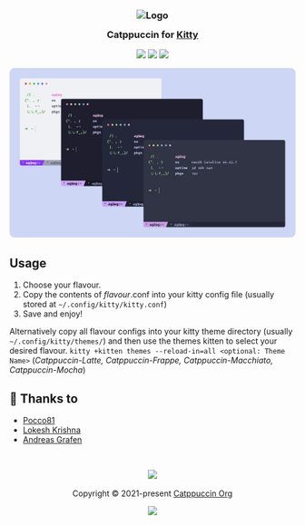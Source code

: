 <h3 align="center">
	<img src="https://raw.githubusercontent.com/catppuccin/catppuccin/main/assets/logos/exports/1544x1544_circle.png" width="100" alt="Logo"/><br/>
	<img src="https://raw.githubusercontent.com/catppuccin/catppuccin/main/assets/misc/transparent.png" height="30" width="0px"/>
	Catppuccin for <a href="https://github.com/kovidgoyal/kitty">Kitty</a>
	<img src="https://raw.githubusercontent.com/catppuccin/catppuccin/main/assets/misc/transparent.png" height="30" width="0px"/>
</h3>

<p align="center">
    <a href="https://github.com/catppuccin/kitty/stargazers"><img src="https://img.shields.io/github/stars/catppuccin/kitty?colorA=363a4f&colorB=b7bdf8&style=for-the-badge style=for-the-badge"></a>
    <a href="https://github.com/catppuccin/kitty/issues"><img src="https://img.shields.io/github/issues/catppuccin/kitty?colorA=363a4f&colorB=f5a97f&style=for-the-badge"></a>
    <a href="https://github.com/catppuccin/kitty/contributors"><img src="https://img.shields.io/github/contributors/catppuccin/kitty?colorA=363a4f&colorB=a6da95&style=for-the-badge"></a>
</p>

<p align="center">
  <img src="assets/screenshot.png"/>
</p>

## Usage

1. Choose your flavour.
2. Copy the contents of _flavour_.conf into your kitty config file (usually stored at `~/.config/kitty/kitty.conf`)
3. Save and enjoy!

Alternatively copy all flavour configs into your kitty theme directory (usually `~/.config/kitty/themes/`) and then use the themes kitten to select your desired flavour. `kitty +kitten themes --reload-in=all <optional: Theme Name>` (_Catppuccin-Latte, Catppuccin-Frappe, Catppuccin-Macchiato, Catppuccin-Mocha_)

## 💝 Thanks to

-   [Pocco81](https://github.com/Pocco81)
-   [Lokesh Krishna](https://github.com/lokesh-krishna)
-   [Andreas Grafen](https://github.com/andreasgrafen)

&nbsp;

<p align="center"><img src="https://raw.githubusercontent.com/catppuccin/catppuccin/main/assets/footers/gray0_ctp_on_line.svg?sanitize=true" /></p>
<p align="center">Copyright &copy; 2021-present <a href="https://github.com/catppuccin" target="_blank">Catppuccin Org</a>
<p align="center"><a href="https://github.com/catppuccin/catppuccin/blob/main/LICENSE"><img src="https://img.shields.io/static/v1.svg?style=for-the-badge&label=License&message=MIT&logoColor=d9e0ee&colorA=363a4f&colorB=b7bdf8"/></a></p>
